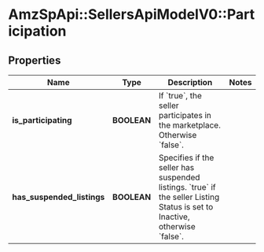 # AmzSpApi::SellersApiModelV0::Participation

## Properties
Name | Type | Description | Notes
------------ | ------------- | ------------- | -------------
**is_participating** | **BOOLEAN** | If &#x60;true&#x60;, the seller participates in the marketplace. Otherwise &#x60;false&#x60;. | 
**has_suspended_listings** | **BOOLEAN** | Specifies if the seller has suspended listings. &#x60;true&#x60; if the seller Listing Status is set to Inactive, otherwise &#x60;false&#x60;. | 

